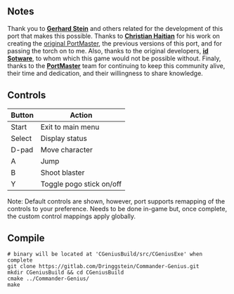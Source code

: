 ## Notes

Thank you to [**Gerhard Stein**](https://github.com/gerstrong/Commander-Genius) and others related for the development of this port that makes this possible. Thanks to [**Christian Haitian**](https://github.com/christianhaitian) for his work on creating the [original PortMaster](https://github.com/christianhaitian/PortMaster), the previous versions of this port, and for passing the torch on to me. Also, thanks to the original developers, [**id Sotware**](https://www.idsoftware.com/), to whom which this game would not be possible without. Finaly, thanks to the [**PortMaster**](https://portmaster.games) team for continuing to keep this community alive, their time and dedication, and their willingness to share knowledge.

## Controls

| Button | Action |
|--|--|
| Start | Exit to main menu |
| Select | Display status |
| D-pad | Move character |
| A | Jump |
| B | Shoot blaster |
| Y | Toggle pogo stick on/off |

Note: Default controls are shown, however, port supports remapping of the controls to your preference. Needs to be done in-game but, once complete, the custom control mappings apply globally.

## Compile

```shell
# binary will be located at 'CGeniusBuild/src/CGeniusExe' when complete
git clone https://gitlab.com/Dringgstein/Commander-Genius.git
mkdir CGeniusBuild && cd CGeniusBuild
cmake ../Commander-Genius/
make
```